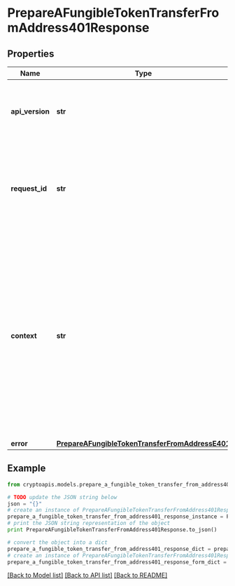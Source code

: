 # PrepareAFungibleTokenTransferFromAddress401Response


## Properties
Name | Type | Description | Notes
------------ | ------------- | ------------- | -------------
**api_version** | **str** | Specifies the version of the API that incorporates this endpoint. | 
**request_id** | **str** | Defines the ID of the request. The &#x60;requestId&#x60; is generated by Crypto APIs and it&#39;s unique for every request. | 
**context** | **str** | In batch situations the user can use the context to correlate responses with requests. This property is present regardless of whether the response was successful or returned as an error. &#x60;context&#x60; is specified by the user. | [optional] 
**error** | [**PrepareAFungibleTokenTransferFromAddressE401**](PrepareAFungibleTokenTransferFromAddressE401.md) |  | 

## Example

```python
from cryptoapis.models.prepare_a_fungible_token_transfer_from_address401_response import PrepareAFungibleTokenTransferFromAddress401Response

# TODO update the JSON string below
json = "{}"
# create an instance of PrepareAFungibleTokenTransferFromAddress401Response from a JSON string
prepare_a_fungible_token_transfer_from_address401_response_instance = PrepareAFungibleTokenTransferFromAddress401Response.from_json(json)
# print the JSON string representation of the object
print PrepareAFungibleTokenTransferFromAddress401Response.to_json()

# convert the object into a dict
prepare_a_fungible_token_transfer_from_address401_response_dict = prepare_a_fungible_token_transfer_from_address401_response_instance.to_dict()
# create an instance of PrepareAFungibleTokenTransferFromAddress401Response from a dict
prepare_a_fungible_token_transfer_from_address401_response_form_dict = prepare_a_fungible_token_transfer_from_address401_response.from_dict(prepare_a_fungible_token_transfer_from_address401_response_dict)
```
[[Back to Model list]](../README.md#documentation-for-models) [[Back to API list]](../README.md#documentation-for-api-endpoints) [[Back to README]](../README.md)


